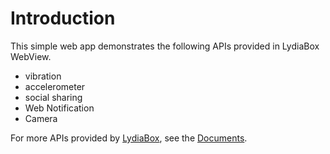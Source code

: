 # Introduction
 This simple web app demonstrates the following APIs provided in LydiaBox WebView.

- vibration
- accelerometer
- social sharing
- Web Notification
- Camera

For more APIs provided by [LydiaBox](http://lydiabox.com), see the [Documents](http://wiki.lydiabox.com).
